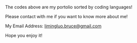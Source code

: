 The codes above are my portolio sorted by coding languages!

Please contact with me if you want to know more about me! 

My Email Address: limingluo.bruce@gmail.com

Hope you enjoy it! 
